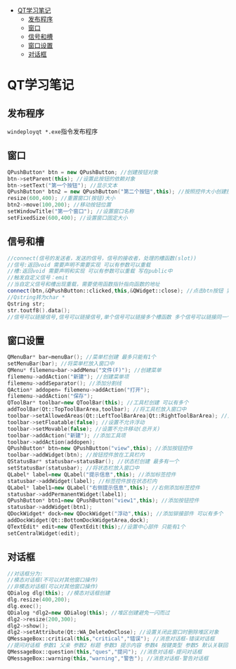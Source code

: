 - [QT学习笔记](#qt学习笔记)
  - [发布程序](#发布程序)
  - [窗口](#窗口)
  - [信号和槽](#信号和槽)
  - [窗口设置](#窗口设置)
  - [对话框](#对话框)
# QT学习笔记
## 发布程序
```windeployqt *.exe```指令发布程序
## 窗口
```c++
QPushButton* btn = new QPushButton; //创建按钮对象
btn->setParent(this); //设置此按钮的依赖对象
btn->setText("第一个按钮"); //显示文本
QPushButton* btn2 = new QPushButton("第二个按钮",this); //按照控件大小创建按钮
resize(600,400); //重置窗口(按钮)大小
btn2->move(100,200); //移动按钮位置
setWindowTitle("第一个窗口"); //设置窗口名称
setFixedSize(600,400); //设置窗口固定大小
```
## 信号和槽
```c++
//connect(信号的发送者，发送的信号，信号的接收者，处理的槽函数(slot))
//信号:返回void 需要声明不需要实现 可以有参数可以重载
//槽:返回void 需要声明和实现 可以有参数可以重载 写在public中
//触发自定义信号：emit
//当自定义信号和槽出现重载，需要使用函数指针指向函数的地址
connect(btn,&QPushButton::clicked,this,&QWidget::close); //点击btn按钮 实现关闭窗口
//Qstring转为char * 
Qstring str;
str.toutf8().data();
//信号可以链接信号,信号可以链接信号,单个信号可以链接多个槽函数 多个信号可以链接同一个槽函数
```
## 窗口设置
```c++
QMenuBar* bar=menuBar(); //菜单栏创建 最多只能有1个
setMenuBar(bar); //将菜单栏放入窗口中
QMenu* filemenu=bar->addMenu("文件(F)"); //创建菜单
filemenu->addAction("新建"); //创建菜单项
filemenu->addSeparator(); //添加分割线
QAction* addopen= filemenu->addAction("打开");
filemenu->addAction("保存");
QToolBar* toolbar=new QToolBar(this); //工具栏创建 可以有多个
addToolBar(Qt::TopToolBarArea,toolbar); //将工具栏放入窗口中
toolbar->setAllowedAreas(Qt::LeftToolBarArea|Qt::RightToolBarArea); //只允许工具栏左右停靠
toolbar->setFloatable(false); //设置不允许浮动
toolbar->setMovable(false); //设置不允许移动(总开关)
toolbar->addAction("新建"); //添加工具项
toolbar->addAction(addopen);
QPushButton* btn=new QPushButton("view",this); //添加按钮控件
toolbar->addWidget(btn); //按钮控件放在工具栏内
QStatusBar* statusbar=statusBar(); //状态栏创建 最多有一个
setStatusBar(statusbar); //将状态栏放入窗口中
QLabel* label=new QLabel("提示信息",this); //添加标签控件
statusbar->addWidget(label); //标签控件放在状态栏内
QLabel* label1=new QLabel("右侧提示信息",this); //右侧添加标签控件
statusbar->addPermanentWidget(label1);
QPushButton* btn1=new QPushButton("view1",this); //添加按钮控件
statusbar->addWidget(btn1);
QDockWidget* dock=new QDockWidget("浮动",this); //添加铆接部件 可以有多个
addDockWidget(Qt::BottomDockWidgetArea,dock);
QTextEdit* edit=new QTextEdit(this);//设置中心部件 只能有1个
setCentralWidget(edit);
```
## 对话框
```c++
//对话框分为:
//模态对话框(不可以对其他窗口操作)
//非模态对话框(可以对其他窗口操作)
QDialog dlg(this); //模态对话框创建
dlg.resize(400,200);
dlg.exec();
QDialog *dlg2=new QDialog(this); //堆区创建避免一闪而过
dlg2->resize(200,300);
dlg2->show();
dlg2->setAttribute(Qt::WA_DeleteOnClose); //设置关闭此窗口时删除堆区对象
QMessageBox::critical(this,"critical","错误"); //消息对话框-错误对话框
//提问对话框 参数1 父亲 参数2 标题 参数3 提示内容 参数4 按键类型 参数5 默认关联回车按键 返回值为用户选择的按键
QMessageBox::question(this,"ques","提问"); //消息对话框-提问对话框
QMessageBox::warning(this,"warning","警告"); //消息对话框-警告对话框
```